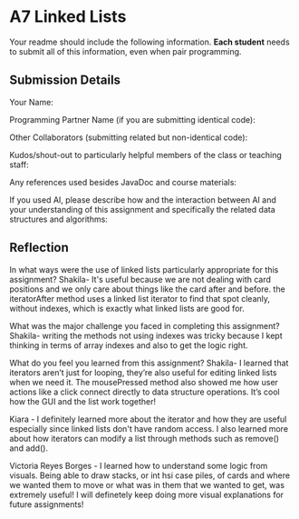 # A7 Linked Lists

Your readme should include the following information. **Each student** needs to submit all of this information, even when pair programming. 

## Submission Details

Your Name:


Programming Partner Name (if you are submitting identical code):


Other Collaborators (submitting related but non-identical code):


Kudos/shout-out to particularly helpful members of the class or teaching staff:


Any references used besides JavaDoc and course materials:


If you used AI, please describe how and the interaction between AI and your understanding of this assignment and specifically the related data structures and algorithms:

## Reflection

In what ways were the use of linked lists particularly appropriate for this assignment?
Shakila- It's useful because we are not dealing with card positions and we only care about things like the card after and before. the iteratorAfter method uses a linked list iterator to find that spot cleanly, without indexes, which is exactly what linked lists are good for.

What was the major challenge you faced in completing this assignment?
Shakila- writing the methods not using indexes was tricky because I kept thinking in terms of array indexes and also to get the logic right. 

What do you feel you learned from this assignment?
Shakila- I learned that iterators aren’t just for looping, they’re also useful for editing linked lists when we need it. The mousePressed method also showed me how user actions like a click connect directly to data structure operations. It’s cool how the GUI and the list work together!

Kiara - I definitely learned more about the iterator and how they are useful especially since linked lists don't have random access. I also learned more about how iterators can modify a list through methods such as remove() and add().



Victoria Reyes Borges - I learned how to understand some logic from visuals. Being able to draw stacks, or int hsi case piles, of cards and where we wanted them to move or what was in them that we wanted to get, was extremely useful! I will definetely keep doing more visual explanations for future assignments!